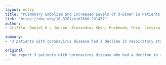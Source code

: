 ```yaml
---
layout: entry
title: "Pulmonary Embolism and Increased Levels of d-Dimer in Patients with Coronavirus Disease"
link: "https://doi.org/10.3201/eid2608.201477"
author:
- Griffin, Daniel O.; Jensen, Alexandra; Khan, Mushmoom; Chin, Jessica; Chin, Kelly; Saad, Jennifer; Parnell, Ryan; Awwad, Christopher; Patel, Darshan

summary:
- "3 patients with coronavirus disease had a decline in respiratory status during their hospital course. They responded well to intravenous steroids and interleukin-6 receptor antagonist therapy. Patients later showed development of persistent hypoxia with increased levels of d-dimer levels and were given a diagnosis of pulmonary embolisms. We report 3 patients who had decreased respiratory status in hospital course that responded well. These patients later showed signs of hypoxia."

original:
- "We report 3 patients with coronavirus disease who had a decline in respiratory status during their hospital course that responded well to intravenous steroids and interleukin-6 receptor antagonist therapy. These patients later showed development of persistent hypoxia with increased levels of d-dimer levels and were given a diagnosis of pulmonary embolisms."
---
```


